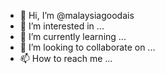 - 👋 Hi, I’m @malaysiagoodais
- 👀 I’m interested in ...
- 🌱 I’m currently learning ...
- 💞️ I’m looking to collaborate on ...
- 📫 How to reach me ...

<!---
malaysiagoodais/malaysiagoodais is a ✨ special ✨ repository because its `README.md` (this file) appears on your GitHub profile.
You can click the Preview link to take a look at your changes.
--->
